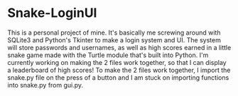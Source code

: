 # Snake-LoginUI

This is a personal project of mine. It's basically me screwing around with SQLite3 and Python's Tkinter to make a login system and UI.
The system will store passwords and usernames, as well as high scores earned in a little snake game made with the Turtle module that's built into Python. I'm currently working on making the 2 files work together, so that I can display a leaderboard of high scores! To make the 2 files work together, I import the snake.py file on the press of a button and I am stuck on importing functions into snake.py from gui.py.
